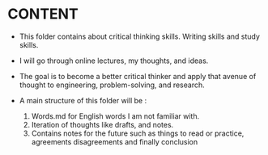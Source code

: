 # CONTENT
- This folder contains about critical thinking skills. Writing skills and study skills.

- I will go through online lectures, my thoughts, and ideas.

- The goal is to become a better critical thinker and apply that avenue of thought to engineering, problem-solving, and research.

- A main structure of this folder will be :
    1. Words.md for English words I am not familiar with.
    2. Iteration of thoughts like drafts, and notes.
    3. Contains notes for the future such as things to read or practice, agreements disagreements and finally conclusion